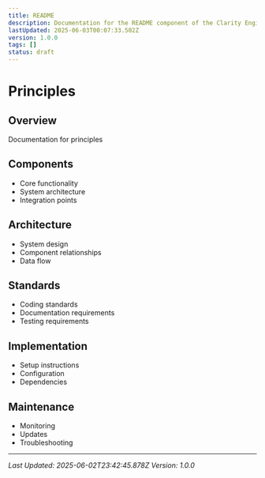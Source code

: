 ```yaml
---
title: README
description: Documentation for the README component of the Clarity Engine system.
lastUpdated: 2025-06-03T00:07:33.502Z
version: 1.0.0
tags: []
status: draft
---
```




# Principles

## Overview
Documentation for principles

## Components
- Core functionality
- System architecture
- Integration points

## Architecture
- System design
- Component relationships
- Data flow

## Standards
- Coding standards
- Documentation requirements
- Testing requirements

## Implementation
- Setup instructions
- Configuration
- Dependencies

## Maintenance
- Monitoring
- Updates
- Troubleshooting

---
*Last Updated: 2025-06-02T23:42:45.878Z*
*Version: 1.0.0* 